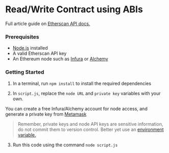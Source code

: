 # Read/Write Contract using ABIs

Full article guide on [Etherscan API docs.](https://docs.etherscan.io/tutorials/read-write-contract-using-abis)

### Prerequisites 

* [Node.js](https://nodejs.org/en/) installed 
* A valid Etherscan API key 
* An Ethereum node such as [Infura](infura.io/) or [Alchemy](https://www.alchemy.com/) 

### Getting Started 

1. In a terminal, run `npm install` to install the required dependencies

2. In `script.js`, replace the `node URL` and `private key` variables with your own. 

You can create a free Infura/Alchemy account for node access, and generate a private key from [Metamask](https://metamask.io/)

> Remember, private keys and node API keys are sensitive information, do not commit them to version control. Better yet use an [environment variable.](https://www.npmjs.com/package/dotenv) 

3. Run this code using the command `node script.js`

